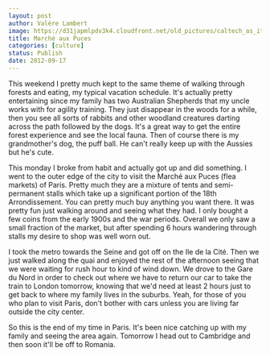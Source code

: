 ```yaml
---
layout: post
author: Valère Lambert
image: https://d31japmlpdv3k4.cloudfront.net/old_pictures/caltech_as_it_happens/6a0105349b8251970b017744a846a2970d.jpg
title: Marché aux Puces
categories: [culture]
status: Publish
date: 2012-09-17
---
```


This weekend I pretty much kept to the same theme of walking through forests and eating, my typical vacation schedule. It's actually pretty entertaining since my family has two Australian Shepherds that my uncle works with for agility training. They just disappear in the woods for a while, then you see all sorts of rabbits and other woodland creatures darting across the path followed by the dogs. It's a great way to get the entire forest experience and see the local fauna. 
Then of course there is my grandmother's dog, the puff ball. He can't really keep up with the Aussies but he's cute.

This monday I broke from habit and actually got up and did something. I went to the outer edge of the city to visit the Marché aux Puces (flea markets) of Paris. Pretty much they are a mixture of tents and semi-permanent stalls which take up a significant portion of the 18th Arrondissement. You can pretty much buy anything you want there. It was pretty fun just walking around and seeing what they had. I only bought a few coins from the early 1900s and the war periods. Overall we only saw a small fraction of the market, but after spending 6 hours wandering through stalls my desire to shop was well worn out.

I took the metro towards the Seine and got off on the Ile de la Cité. Then we just walked along the quai and enjoyed the rest of the afternoon seeing that we were waiting for rush hour to kind of wind down. We drove to the Gare du Nord in order to check out where we have to return our car to take the train to London tomorrow, knowing that we'd need at least 2 hours just to get back to where my family lives in the suburbs. Yeah, for those of you who plan to visit Paris, don't bother with cars unless you are living far outside the city center.

So this is the end of my time in Paris. It's been nice catching up with my family and seeing the area again. Tomorrow I head out to Cambridge and then soon it'll be off to Romania.


